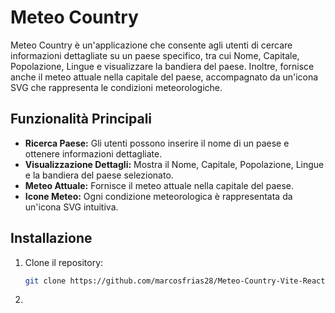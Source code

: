# Meteo Country

Meteo Country è un'applicazione che consente agli utenti di cercare informazioni dettagliate su un paese specifico, tra cui Nome, Capitale, Popolazione, Lingue e visualizzare la bandiera del paese. Inoltre, fornisce anche il meteo attuale nella capitale del paese, accompagnato da un'icona SVG che rappresenta le condizioni meteorologiche.

## Funzionalità Principali

- **Ricerca Paese:** Gli utenti possono inserire il nome di un paese e ottenere informazioni dettagliate.
- **Visualizzazione Dettagli:** Mostra il Nome, Capitale, Popolazione, Lingue e la bandiera del paese selezionato.
- **Meteo Attuale:** Fornisce il meteo attuale nella capitale del paese.
- **Icone Meteo:** Ogni condizione meteorologica è rappresentata da un'icona SVG intuitiva.

## Installazione

1. Clone il repository:

   ```bash
   git clone https://github.com/marcosfrias28/Meteo-Country-Vite-React-CSS/.git

2. 
